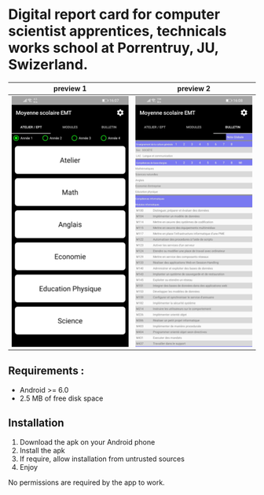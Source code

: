 # Digital report card for computer scientist apprentices, technicals works school at Porrentruy, JU, Swizerland. 

preview 1        | preview 2
:-------------------------:|:-------------------------:
<img src="gitRes/notes1.jpg" width="250px"> | <img src="gitRes/notes2.jpg" width="250px">

## Requirements :
- Android >= 6.0
- 2.5 MB of free disk space

## Installation
1. Download the apk on your Android phone
2. Install the apk
3. If require, allow installation from untrusted sources
4. Enjoy

No permissions are required by the app to work.

